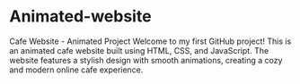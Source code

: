 # Animated-website
Cafe Website - Animated Project
Welcome to my first GitHub project! This is an animated cafe website built using HTML, CSS, and JavaScript. The website features a stylish design with smooth animations, creating a cozy and modern online cafe experience.
